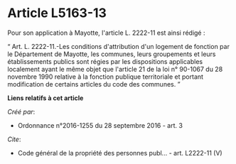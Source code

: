 # Article L5163-13

Pour son application à Mayotte, l'article L. 2222-11 est ainsi rédigé : 

“ Art. L. 2222-11.-Les conditions d'attribution d'un logement de fonction par le Département de Mayotte, les communes, leurs
groupements et leurs établissements publics sont régies par les dispositions applicables localement ayant le même objet que
l'article 21 de la loi n° 90-1067 du 28 novembre 1990 relative à la fonction publique territoriale et portant modification de
certains articles du code des communes. ”

**Liens relatifs à cet article**

_Créé par_:

  - Ordonnance n°2016-1255 du 28 septembre 2016 - art. 3

_Cite_:

  - Code général de la propriété des personnes publ... - art. L2222-11 (V)
